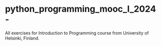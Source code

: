 # python_programming_mooc_I_2024-
All exercises for Introduction to Programming course from University of Helsinki, Finland.
